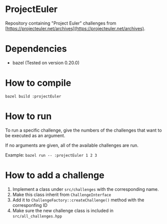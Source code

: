 # ProjectEuler
Repository containing "Project Euler" challenges from [https://projecteuler.net/archives](https://projecteuler.net/archives).

# Dependencies
 - bazel (Tested on version 0.20.0)

# How to compile
`bazel build :projectEuler`

# How to run
To run a specific challenge, give the numbers of the challenges that want to be executed as an argument.

If no arguments are given, all of the available challenges are run.

Example: `bazel run -- :projectEuler 1 2 3`

# How to add a challenge
1. Implement a class under `src/challenges` with the corresponding name.
2. Make this class inherit from `ChallengeInterface`
3. Add it to `ChallengeFactory::createChallenge()` method with the corresponfing ID
4. Make sure the new challenge class is included in `src/all_challenges.hpp`
